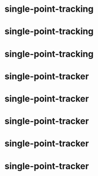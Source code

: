 # single-point-tracking
# single-point-tracking
# single-point-tracking
# single-point-tracker
# single-point-tracker
# single-point-tracker
# single-point-tracker
# single-point-tracker
